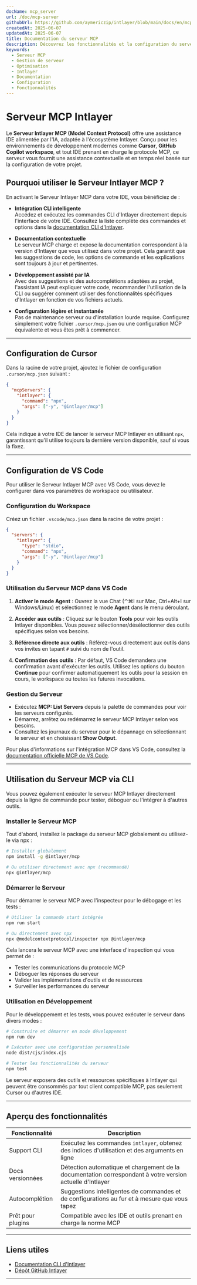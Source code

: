 ```yaml
---
docName: mcp_server
url: /doc/mcp-server
githubUrl: https://github.com/aymericzip/intlayer/blob/main/docs/en/mcp_server.md
createdAt: 2025-06-07
updatedAt: 2025-06-07
title: Documentation du serveur MCP
description: Découvrez les fonctionnalités et la configuration du serveur MCP pour optimiser la gestion et les opérations de votre serveur.
keywords:
  - Serveur MCP
  - Gestion de serveur
  - Optimisation
  - Intlayer
  - Documentation
  - Configuration
  - Fonctionnalités
---
```


# Serveur MCP Intlayer

Le **Serveur Intlayer MCP (Model Context Protocol)** offre une assistance IDE alimentée par l'IA, adaptée à l'écosystème Intlayer. Conçu pour les environnements de développement modernes comme **Cursor**, **GitHub Copilot workspace**, et tout IDE prenant en charge le protocole MCP, ce serveur vous fournit une assistance contextuelle et en temps réel basée sur la configuration de votre projet.

## Pourquoi utiliser le Serveur Intlayer MCP ?

En activant le Serveur Intlayer MCP dans votre IDE, vous bénéficiez de :

- **Intégration CLI intelligente**  
  Accédez et exécutez les commandes CLI d'Intlayer directement depuis l'interface de votre IDE. Consultez la liste complète des commandes et options dans la [documentation CLI d'Intlayer](https://github.com/aymericzip/intlayer/blob/main/docs/fr/intlayer_cli.md).

- **Documentation contextuelle**  
  Le serveur MCP charge et expose la documentation correspondant à la version d'Intlayer que vous utilisez dans votre projet. Cela garantit que les suggestions de code, les options de commande et les explications sont toujours à jour et pertinentes.

- **Développement assisté par IA**  
  Avec des suggestions et des autocomplétions adaptées au projet, l'assistant IA peut expliquer votre code, recommander l'utilisation de la CLI ou suggérer comment utiliser des fonctionnalités spécifiques d'Intlayer en fonction de vos fichiers actuels.

- **Configuration légère et instantanée**  
  Pas de maintenance serveur ou d'installation lourde requise. Configurez simplement votre fichier `.cursor/mcp.json` ou une configuration MCP équivalente et vous êtes prêt à commencer.

---

## Configuration de Cursor

Dans la racine de votre projet, ajoutez le fichier de configuration `.cursor/mcp.json` suivant :

```json
{
  "mcpServers": {
    "intlayer": {
      "command": "npx",
      "args": ["-y", "@intlayer/mcp"]
    }
  }
}
```

Cela indique à votre IDE de lancer le serveur MCP Intlayer en utilisant `npx`, garantissant qu'il utilise toujours la dernière version disponible, sauf si vous la fixez.

---

## Configuration de VS Code

Pour utiliser le Serveur Intlayer MCP avec VS Code, vous devez le configurer dans vos paramètres de workspace ou utilisateur.

### Configuration du Workspace

Créez un fichier `.vscode/mcp.json` dans la racine de votre projet :

```json
{
  "servers": {
    "intlayer": {
      "type": "stdio",
      "command": "npx",
      "args": ["-y", "@intlayer/mcp"]
    }
  }
}
```

### Utilisation du Serveur MCP dans VS Code

1. **Activer le mode Agent** : Ouvrez la vue Chat (⌃⌘I sur Mac, Ctrl+Alt+I sur Windows/Linux) et sélectionnez le mode **Agent** dans le menu déroulant.

2. **Accéder aux outils** : Cliquez sur le bouton **Tools** pour voir les outils Intlayer disponibles. Vous pouvez sélectionner/désélectionner des outils spécifiques selon vos besoins.

3. **Référence directe aux outils** : Référez-vous directement aux outils dans vos invites en tapant `#` suivi du nom de l'outil.

4. **Confirmation des outils** : Par défaut, VS Code demandera une confirmation avant d'exécuter les outils. Utilisez les options du bouton **Continue** pour confirmer automatiquement les outils pour la session en cours, le workspace ou toutes les futures invocations.

### Gestion du Serveur

- Exécutez **MCP: List Servers** depuis la palette de commandes pour voir les serveurs configurés.
- Démarrez, arrêtez ou redémarrez le serveur MCP Intlayer selon vos besoins.
- Consultez les journaux du serveur pour le dépannage en sélectionnant le serveur et en choisissant **Show Output**.

Pour plus d'informations sur l'intégration MCP dans VS Code, consultez la [documentation officielle MCP de VS Code](https://code.visualstudio.com/docs/copilot/chat/mcp-servers).

---

## Utilisation du Serveur MCP via CLI

Vous pouvez également exécuter le serveur MCP Intlayer directement depuis la ligne de commande pour tester, déboguer ou l'intégrer à d'autres outils.

### Installer le Serveur MCP

Tout d'abord, installez le package du serveur MCP globalement ou utilisez-le via npx :

```bash
# Installer globalement
npm install -g @intlayer/mcp

# Ou utiliser directement avec npx (recommandé)
npx @intlayer/mcp
```

### Démarrer le Serveur

Pour démarrer le serveur MCP avec l'inspecteur pour le débogage et les tests :

```bash
# Utiliser la commande start intégrée
npm run start

# Ou directement avec npx
npx @modelcontextprotocol/inspector npx @intlayer/mcp
```

Cela lancera le serveur MCP avec une interface d'inspection qui vous permet de :

- Tester les communications du protocole MCP
- Déboguer les réponses du serveur
- Valider les implémentations d'outils et de ressources
- Surveiller les performances du serveur

### Utilisation en Développement

Pour le développement et les tests, vous pouvez exécuter le serveur dans divers modes :

```bash
# Construire et démarrer en mode développement
npm run dev

# Exécuter avec une configuration personnalisée
node dist/cjs/index.cjs

# Tester les fonctionnalités du serveur
npm test
```

Le serveur exposera des outils et ressources spécifiques à Intlayer qui peuvent être consommés par tout client compatible MCP, pas seulement Cursor ou d'autres IDE.

---

## Aperçu des fonctionnalités

| Fonctionnalité    | Description                                                                                               |
| ----------------- | --------------------------------------------------------------------------------------------------------- |
| Support CLI       | Exécutez les commandes `intlayer`, obtenez des indices d'utilisation et des arguments en ligne            |
| Docs versionnées  | Détection automatique et chargement de la documentation correspondant à votre version actuelle d'Intlayer |
| Autocomplétion    | Suggestions intelligentes de commandes et de configurations au fur et à mesure que vous tapez             |
| Prêt pour plugins | Compatible avec les IDE et outils prenant en charge la norme MCP                                          |

---

## Liens utiles

- [Documentation CLI d'Intlayer](https://github.com/aymericzip/intlayer/blob/main/docs/fr/intlayer_cli.md)
- [Dépôt GitHub Intlayer](https://github.com/aymericzip/intlayer)

---

